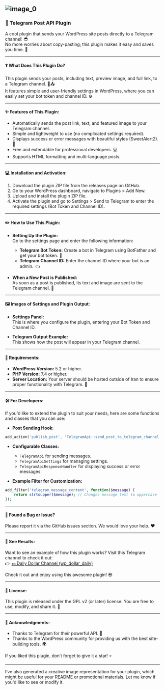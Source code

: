 ![image_0](https://github.com/user-attachments/assets/b10789dc-2bf3-4038-8bdc-d70fc0ed6663)
---

### 🚀 Telegram Post API Plugin

A cool plugin that sends your WordPress site posts directly to a Telegram channel! 😎  
No more worries about copy-pasting; this plugin makes it easy and saves you time. 🎉

---

#### ❓ What Does This Plugin Do?

This plugin sends your posts, including text, preview image, and full link, to a Telegram channel. 📝📤  
It features simple and user-friendly settings in WordPress, where you can easily set your bot token and channel ID. ⚙️

---

#### ✨ Features of This Plugin:

- Automatically sends the post link, text, and featured image to your Telegram channel.
- Simple and lightweight to use (no complicated settings required).
- Displays success or error messages with beautiful styles (SweetAlert2). 🎨
- Free and extendable for professional developers. 💻
- Supports HTML formatting and multi-language posts.

---

#### 💻 Installation and Activation:

1. Download the plugin ZIP file from the releases page on GitHub.
2. Go to your WordPress dashboard, navigate to Plugins > Add New.
3. Upload and install the plugin ZIP file.
4. Activate the plugin and go to Settings > Send to Telegram to enter the required settings (Bot Token and Channel ID).

---

#### ✏️ How to Use This Plugin:

- **Setting Up the Plugin:**  
  Go to the settings page and enter the following information:
  - **Telegram Bot Token:** Create a bot in Telegram using BotFather and get your bot token. 🤖
  - **Telegram Channel ID:** Enter the channel ID where your bot is an admin. 👈

- **When a New Post is Published:**  
  As soon as a post is published, its text and image are sent to the Telegram channel. 📡

---

#### 🖼️ Images of Settings and Plugin Output:
- **Settings Panel:**  
  This is where you configure the plugin, entering your Bot Token and Channel ID.

- **Telegram Output Example:**  
  This shows how the post will appear in your Telegram channel.

---

#### 🔧 Requirements:

- **WordPress Version:** 5.2 or higher.
- **PHP Version:** 7.4 or higher.
- **Server Location:** Your server should be hosted outside of Iran to ensure proper functionality with Telegram. 🚀

---

#### 🛠️ For Developers:

If you'd like to extend the plugin to suit your needs, here are some functions and classes that you can use:

- **Post Sending Hook:**

```php
add_action('publish_post', 'TelegramApi::send_post_to_telegram_channel', 10, 2);
```

- **Configurable Classes:**
  - `TelegramApi` for sending messages.
  - `TelegramApiSettings` for managing settings.
  - `TelegramApiResponseHandler` for displaying success or error messages.

- **Example Filter for Customization:**

```php
add_filter('telegram_message_content', function($message) {
    return strtoupper($message); // Changes message text to uppercase
});
```

---

#### 🐞 Found a Bug or Issue?

Please report it via the GitHub issues section. We would love your help. ❤️

---

#### 🎉 See Results:

Want to see an example of how this plugin works? Visit this Telegram channel to check it out:  
👉 [💵 Daily Dollar Channel (wp_dollar_daily)](https://t.me/wp_post)

Check it out and enjoy using this awesome plugin! 😎

---

#### 📜 License:

This plugin is released under the GPL v2 (or later) license. You are free to use, modify, and share it. 🌟

---

#### 🙌 Acknowledgments:

- Thanks to Telegram for their powerful API. 📡
- Thanks to the WordPress community for providing us with the best site-building tools. 🌍

If you liked this plugin, don’t forget to give it a star! ⭐

---

I’ve also generated a creative image representation for your plugin, which might be useful for your README or promotional materials. Let me know if you'd like to see or modify it.
